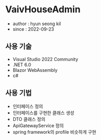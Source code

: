 # VaivHouseAdmin
- author : hyun seong kil
- since : 2022-09-23

## 사용 기술
- Visual Studio 2022 Community
- .NET 6.0
- Blazor WebAssembly
- c#

## 사용 기법
- 인터페이스 정의
- 인터페이스를 구현한 클래스 생성
- DTO 클래스 정의
- ApiGatewayService 정의
- spring framework의 profile 비슷하게 구현
